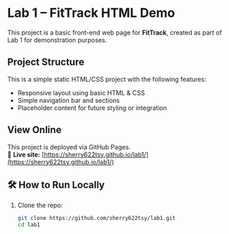 # Lab 1 – FitTrack HTML Demo

This project is a basic front-end web page for **FitTrack**, created as part of Lab 1 for demonstration purposes.

## Project Structure

This is a simple static HTML/CSS project with the following features:

- Responsive layout using basic HTML & CSS
- Simple navigation bar and sections
- Placeholder content for future styling or integration

## View Online

This project is deployed via GitHub Pages.  
🔗 **Live site:** [https://sherry622tsy.github.io/lab1/](https://sherry622tsy.github.io/lab1/)

## 🛠 How to Run Locally

1. Clone the repo:
   ```bash
   git clone https://github.com/sherry622tsy/lab1.git
   cd lab1
